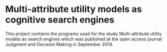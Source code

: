 Multi-attribute utility models as cognitive search engines
================================================

This project contains the programs used for the study Multi-attribute utility models as search engines
which was published at the open access journal Judgment and Decision Making in September 2014. 
